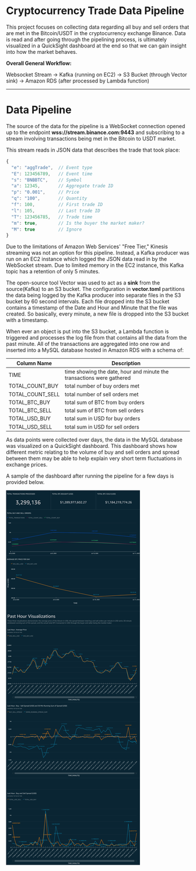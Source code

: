 # Cryptocurrency Trade Data Pipeline


This project focuses on collecting data regarding all buy and sell orders that are met in the Bitcoin/USDT in the cryptocurrency exchange Binance. Data is read and after going through the pipelining process, is ultimately visualized in a QuickSight dashboard at the end so that we can gain insight into how the market behaves.


**Overall General Workflow:**


Websocket Stream -> Kafka (running on EC2) -> S3 Bucket (through Vector sink) -> Amazon RDS (after processed by Lambda function)


--------


# Data Pipeline
The source of the data for the pipeline is a WebSocket connection opened up to the endpoint **wss://stream.binance.com:9443** and subscribing to a stream involving transactions being met in the Bitcoin to USDT market.


This stream reads in JSON data that describes the trade that took place:
```javascript
{
  "e": "aggTrade",  // Event type
  "E": 123456789,   // Event time
  "s": "BNBBTC",    // Symbol
  "a": 12345,       // Aggregate trade ID
  "p": "0.001",     // Price
  "q": "100",       // Quantity
  "f": 100,         // First trade ID
  "l": 105,         // Last trade ID
  "T": 123456785,   // Trade time
  "m": true,        // Is the buyer the market maker?
  "M": true         // Ignore
}
```


Due to the limitations of Amazon Web Services' "Free Tier," Kinesis streaming was not an option for this pipeline. Instead, a Kafka producer was run on an EC2 instance which logged the JSON data read in by the WebSocket stream. Due to limited memory in the EC2 instance, this Kafka topic has a retention of only 5 minutes.


The open-source tool Vector was used to act as a **sink** from the source(Kafka) to an S3 bucket. The configuration in **vector.toml** partitions the data being logged by the Kafka producer into separate files in the S3 bucket by 60 second intervals. Each file dropped into the S3 bucket contains a timestamp of the Date and Hour and Minute that the file was created. So basically, every minute, a new file is dropped into the S3 bucket with a timestamp.


When ever an object is put into the S3 bucket, a Lambda function is triggered and processes the log file from that contains all the data from the past minute. All of the transactions are aggregated into one row and inserted into a MySQL database hosted in Amazon RDS with a schema of:

| Column Name | Description |
| ----------- | ------ | 
| TIME | time showing the date, hour and minute the transactions were gathered |
| TOTAL_COUNT_BUY | total number of buy orders met |
| TOTAL_COUNT_SELL | total number of sell orders met |
| TOTAL_BTC_BUY | total sum of BTC from buy orders |
| TOTAL_BTC_SELL | total sum of BTC from sell orders | 
| TOTAL_USD_BUY| total sum in USD for buy orders |
| TOTAL_USD_SELL | total sum in USD for sell orders | 

As data points were collected over days, the data in the MySQL database was visualized on a QuickSight dashboard. This dashboard shows how different metric relating to the volume of buy and sell orders and spread between them may be able to help explain very short term fluctuations in exchange prices.

A sample of the dashboard after running the pipeline for a few days is provided below.

![dashboard](/images/CryptoPipelineDashboard.png)


